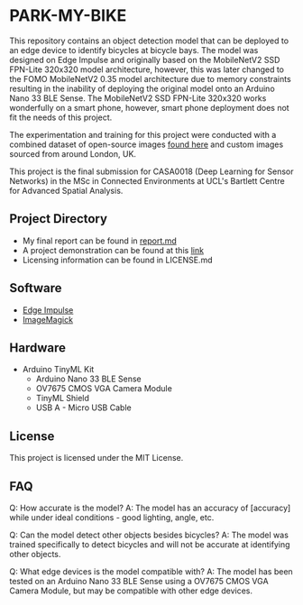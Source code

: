 # PARK-MY-BIKE
This repository contains an object detection model that can be deployed to an edge device to identify bicycles at bicycle bays. The model was designed on Edge Impulse and originally based on the MobileNetV2 SSD FPN-Lite 320x320 model architecture, however, this was later changed to the FOMO MobileNetV2 0.35 model architecture due to memory constraints resulting in the inability of deploying the original model onto an Arduino Nano 33 BLE Sense. The MobileNetV2 SSD FPN-Lite 320x320 works wonderfully on a smart phone, however, smart phone deployment does not fit the needs of this project.

The experimentation and training for this project were conducted with a combined dataset of open-source images [found here](https://images.cv/dataset/bicycle-image-classification-dataset) and custom images sourced from around London, UK.

This project is the final submission for CASA0018 (Deep Learning for Sensor Networks) in the MSc in Connected Environments at UCL's Bartlett Centre for Advanced Spatial Analysis.

## Project Directory
- My final report can be found in [report.md](https://github.com/andrelbourgeois/park-my-bike/blob/main/report.md)
- A project demonstration can be found at this [link]()
- Licensing information can be found in LICENSE.md

## Software
- [Edge Impulse](https://edgeimpulse.com/)
- [ImageMagick](https://imagemagick.org/index.php)

## Hardware
- Arduino TinyML Kit
  - Arduino Nano 33 BLE Sense
  - OV7675 CMOS VGA Camera Module
  - TinyML Shield
  - USB A - Micro USB Cable

## License
This project is licensed under the MIT License.

## FAQ
Q: How accurate is the model?
A: The model has an accuracy of [accuracy] while under ideal conditions - good lighting, angle, etc.

Q: Can the model detect other objects besides bicycles?
A: The model was trained specifically to detect bicycles and will not be accurate at identifying other objects.

Q: What edge devices is the model compatible with?
A: The model has been tested on an Arduino Nano 33 BLE Sense using a OV7675 CMOS VGA Camera Module, but may be compatible with other edge devices.
